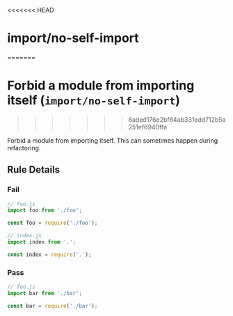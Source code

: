 <<<<<<< HEAD
# import/no-self-import

<!-- end auto-generated rule header -->
=======
# Forbid a module from importing itself (`import/no-self-import`)
>>>>>>> 8aded176e2bf64ab331edd712b5a251ef6940ffa

Forbid a module from importing itself. This can sometimes happen during refactoring.

## Rule Details

### Fail

```js
// foo.js
import foo from './foo';

const foo = require('./foo');
```

```js
// index.js
import index from '.';

const index = require('.');
```

### Pass

```js
// foo.js
import bar from './bar';

const bar = require('./bar');
```
